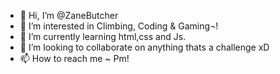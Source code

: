 - 👋 Hi, I’m @ZaneButcher
- 👀 I’m interested in Climbing, Coding & Gaming¬!
- 🌱 I’m currently learning html,css and Js.
- 💞️ I’m looking to collaborate on anything thats a challenge xD
- 📫 How to reach me ~ Pm!

<!---
ZaneButcher/ZaneButcher is a ✨ special ✨ repository because its `README.md` (this file) appears on your GitHub profile.
You can click the Preview link to take a look at your changes.
--->
